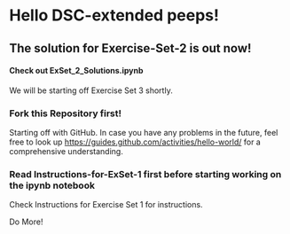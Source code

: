 # Hello DSC-extended peeps!

## The solution for Exercise-Set-2 is out now!

#### Check out ExSet_2_Solutions.ipynb

We will be starting off Exercise Set 3 shortly.

### Fork this Repository first!

Starting off with GitHub.
In case you have any problems in the future, feel free to look up https://guides.github.com/activities/hello-world/
for a comprehensive understanding.

### Read Instructions-for-ExSet-1 first before starting working on the ipynb notebook

Check Instructions for Exercise Set 1 for instructions.

Do More!
